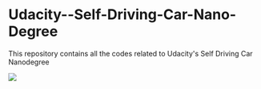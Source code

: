 # Udacity--Self-Driving-Car-Nano-Degree
This repository contains all the codes related to Udacity's Self Driving Car Nanodegree

![](https://github.com/udacity/self-driving-car/blob/master/images/cover.png)
